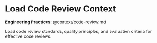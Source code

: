 # Load Code Review Context

**Engineering Practices**: @context/code-review.md

Load code review standards, quality principles, and evaluation criteria for effective code reviews.